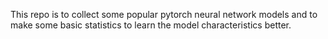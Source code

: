 This repo is to collect some popular pytorch neural network models and to make some basic statistics to learn the model characteristics better.
